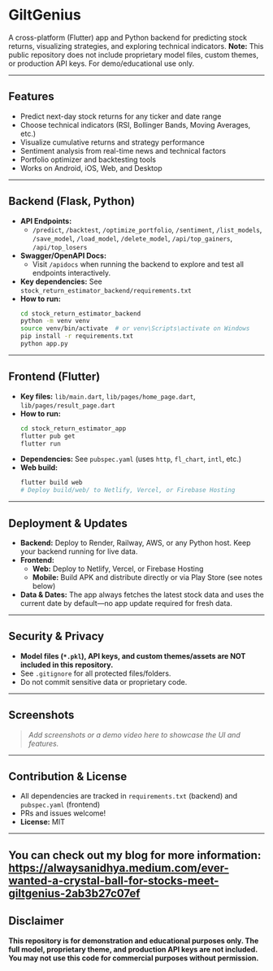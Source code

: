 # GiltGenius

A cross-platform (Flutter) app and Python backend for predicting stock returns, visualizing strategies, and exploring technical indicators. **Note:** This public repository does not include proprietary model files, custom themes, or production API keys. For demo/educational use only.

---

## Features
- Predict next-day stock returns for any ticker and date range
- Choose technical indicators (RSI, Bollinger Bands, Moving Averages, etc.)
- Visualize cumulative returns and strategy performance
- Sentiment analysis from real-time news and technical factors
- Portfolio optimizer and backtesting tools
- Works on Android, iOS, Web, and Desktop

---

## Backend (Flask, Python)
- **API Endpoints:**
  - `/predict`, `/backtest`, `/optimize_portfolio`, `/sentiment`, `/list_models`, `/save_model`, `/load_model`, `/delete_model`, `/api/top_gainers`, `/api/top_losers`
- **Swagger/OpenAPI Docs:**
  - Visit `/apidocs` when running the backend to explore and test all endpoints interactively.
- **Key dependencies:** See `stock_return_estimator_backend/requirements.txt`
- **How to run:**
  ```sh
  cd stock_return_estimator_backend
  python -m venv venv
  source venv/bin/activate  # or venv\Scripts\activate on Windows
  pip install -r requirements.txt
  python app.py
  ```

---

## Frontend (Flutter)
- **Key files:** `lib/main.dart`, `lib/pages/home_page.dart`, `lib/pages/result_page.dart`
- **How to run:**
  ```sh
  cd stock_return_estimator_app
  flutter pub get
  flutter run
  ```
- **Dependencies:** See `pubspec.yaml` (uses `http`, `fl_chart`, `intl`, etc.)
- **Web build:**
  ```sh
  flutter build web
  # Deploy build/web/ to Netlify, Vercel, or Firebase Hosting
  ```

---

## Deployment & Updates
- **Backend:** Deploy to Render, Railway, AWS, or any Python host. Keep your backend running for live data.
- **Frontend:**
  - **Web:** Deploy to Netlify, Vercel, or Firebase Hosting
  - **Mobile:** Build APK and distribute directly or via Play Store (see notes below)
- **Data & Dates:** The app always fetches the latest stock data and uses the current date by default—no app update required for fresh data.

---

## Security & Privacy
- **Model files (`*.pkl`), API keys, and custom themes/assets are NOT included in this repository.**
- See `.gitignore` for all protected files/folders.
- Do not commit sensitive data or proprietary code.

---

## Screenshots
> _Add screenshots or a demo video here to showcase the UI and features._

---

## Contribution & License
- All dependencies are tracked in `requirements.txt` (backend) and `pubspec.yaml` (frontend)
- PRs and issues welcome!
- **License:** MIT
  
---
You can check out my blog for more information:
https://alwaysanidhya.medium.com/ever-wanted-a-crystal-ball-for-stocks-meet-giltgenius-2ab3b27c07ef
---

## Disclaimer
**This repository is for demonstration and educational purposes only. The full model, proprietary theme, and production API keys are not included. You may not use this code for commercial purposes without permission.** 

